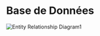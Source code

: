 # Base de Données # 
![Entity Relationship Diagram1](https://github.com/melamri494/mybpost/assets/120380659/db494c75-6c3e-40de-9cd3-6d8b6c66062a)
